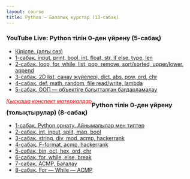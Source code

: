 ```yaml
---
layout: course
title: Python — Базалық курстар (13-сабақ)
---
```


<div class="youtube-spoilers">
    <h3>YouTube Live: Python тілін 0-ден үйрену (5-сабақ)</h3>
    <ul>
       <li><a href="https://www.youtube.com/watch?v=3fyW2D944cQ" target="_blank">Кіріспе. (алғы сөз)</a></li>
      <li><a href="https://www.youtube.com/watch?v=aqRX9P1RF-A" target="_blank">1-сабақ. input, print, bool, int, float, str, if else, type, len</a></li>
      <li><a href="https://www.youtube.com/watch?v=R3UUv3VwLms" target="_blank">2-сабақ. loop, for, while, list, pop, remove, sort/sorted, upper/lower, append</a></li>
      <li><a href="https://www.youtube.com/watch?v=YNdGO2nDSjs" target="_blank">3-сабақ. 2D list, санау жүйелері, dict, abs, pow, ord, chr</a></li>
<li><a href="https://www.youtube.com/watch?v=1GcYFDHsuOc" target="_blank">4-сабақ. def, math, random, file read/write, lambda</a></li>
<li><a href="https://www.youtube.com/watch?v=3EKLBz_GfL0" target="_blank">5-сабақ. ООП &mdash; объектіге бағытталған бағдарламалау</a></li>
    </ul>
</div>
<p><a href="https://drive.google.com/file/d/1gCqn4CsUEfqs0LURa4d_92nzTo567MR4/view?usp=drive_link" target="_blank" style="float: left; color: red; font-style:italic;">Қысқаша конспект материалдар</a></p>


<div class="youtube-spoilers">
    <h3>Python тілін 0-ден үйрену (толықтырулар) (8-сабақ)</h3>
    <ul>
      <li><a href="https://www.youtube.com/watch?v=vM5giWjYmQE" target="_blank">1-сабақ. Python орнату. Айнымалылар мен типтер</a></li>
      <li><a href="https://www.youtube.com/watch?v=OpYDPnR9Ooo" target="_blank">2-сабақ. int, input, split, map, bool</a></li>
      <li><a href="https://www.youtube.com/watch?v=w81pEv5swqE" target="_blank">3-сабақ. string, div, mod, acmp, hackerrank</a></li>
      <li><a href="https://www.youtube.com/watch?v=zMse4EjK5Uk" target="_blank">4-сабақ. F-format, acmp, hackerrank</a></li>
      <li><a href="https://www.youtube.com/watch?v=WGgWlMNENN8" target="_blank">5-сабақ. bin, oct, hex, ord, chr</a></li>
      <li><a href="https://www.youtube.com/watch?v=kPQTfyY7c4E" target="_blank">6-сабақ. for, while, else, break</a></li>
      <li><a href="https://www.youtube.com/watch?v=XYhEeoyMTwQ" target="_blank">7-сабақ. ACMP, Бағалау</a></li>
      <li><a href="https://www.youtube.com/watch?v=yKdpskZxEH8" target="_blank">8-сабақ. For &mdash; While &mdash; ACMP</a></li>
    </ul>
</div>
